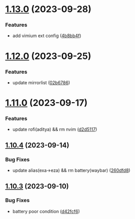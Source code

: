 # [1.13.0](https://github.com/aayushrathor/dotfiles/compare/v1.12.0...v1.13.0) (2023-09-28)


### Features

* add vimium ext config ([4b8bb4f](https://github.com/aayushrathor/dotfiles/commit/4b8bb4fb73b3d22c102a41edf2f305321063e893))



# [1.12.0](https://github.com/aayushrathor/dotfiles/compare/v1.11.0...v1.12.0) (2023-09-25)


### Features

* update mirrorlist ([02b6786](https://github.com/aayushrathor/dotfiles/commit/02b6786545f30e199081db9212bf58ee3711f413))



# [1.11.0](https://github.com/aayushrathor/dotfiles/compare/v1.10.4...v1.11.0) (2023-09-17)


### Features

* update rofi(aditya) && rm nvim ([d2d5117](https://github.com/aayushrathor/dotfiles/commit/d2d511794549e039e1b2cabe31342294ade9bd3c))



## [1.10.4](https://github.com/aayushrathor/dotfiles/compare/v1.10.3...v1.10.4) (2023-09-14)


### Bug Fixes

* update alias(exa->eza) && rm battery(waybar) ([260dfd8](https://github.com/aayushrathor/dotfiles/commit/260dfd8a3b6ab983c2030b6abce3067ef2b37db8))



## [1.10.3](https://github.com/aayushrathor/dotfiles/compare/v1.10.2...v1.10.3) (2023-09-10)


### Bug Fixes

* battery poor condition ([d42fcf6](https://github.com/aayushrathor/dotfiles/commit/d42fcf6d59e692161ba460af0a6dfd546b7c7fed))



